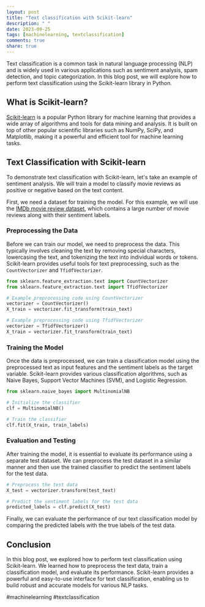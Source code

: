 ```yaml
---
layout: post
title: "Text classification with Scikit-learn"
description: " "
date: 2023-09-25
tags: [machinelearning, textclassification]
comments: true
share: true
---
```


Text classification is a common task in natural language processing (NLP) and is widely used in various applications such as sentiment analysis, spam detection, and topic categorization. In this blog post, we will explore how to perform text classification using the Scikit-learn library in Python.

## What is Scikit-learn?

[Scikit-learn](https://scikit-learn.org/) is a popular Python library for machine learning that provides a wide array of algorithms and tools for data mining and analysis. It is built on top of other popular scientific libraries such as NumPy, SciPy, and Matplotlib, making it a powerful and efficient tool for machine learning tasks.

## Text Classification with Scikit-learn

To demonstrate text classification with Scikit-learn, let's take an example of sentiment analysis. We will train a model to classify movie reviews as positive or negative based on the text content.

First, we need a dataset for training the model. For this example, we will use the [IMDb movie review dataset](https://ai.stanford.edu/~amaas/data/sentiment/), which contains a large number of movie reviews along with their sentiment labels.

### Preprocessing the Data

Before we can train our model, we need to preprocess the data. This typically involves cleaning the text by removing special characters, lowercasing the text, and tokenizing the text into individual words or tokens. Scikit-learn provides useful tools for text preprocessing, such as the `CountVectorizer` and `TfidfVectorizer`.

```python
from sklearn.feature_extraction.text import CountVectorizer
from sklearn.feature_extraction.text import TfidfVectorizer

# Example preprocessing code using CountVectorizer
vectorizer = CountVectorizer()
X_train = vectorizer.fit_transform(train_text)

# Example preprocessing code using TfidfVectorizer
vectorizer = TfidfVectorizer()
X_train = vectorizer.fit_transform(train_text)
```

### Training the Model

Once the data is preprocessed, we can train a classification model using the preprocessed text as input features and the sentiment labels as the target variable. Scikit-learn provides various classification algorithms, such as Naive Bayes, Support Vector Machines (SVM), and Logistic Regression.

```python
from sklearn.naive_bayes import MultinomialNB

# Initialize the classifier
clf = MultinomialNB()

# Train the classifier
clf.fit(X_train, train_labels)
```

### Evaluation and Testing

After training the model, it is essential to evaluate its performance using a separate test dataset. We can preprocess the test dataset in a similar manner and then use the trained classifier to predict the sentiment labels for the test data.

```python
# Preprocess the test data
X_test = vectorizer.transform(test_text)

# Predict the sentiment labels for the test data
predicted_labels = clf.predict(X_test)
```

Finally, we can evaluate the performance of our text classification model by comparing the predicted labels with the true labels of the test data.

## Conclusion

In this blog post, we explored how to perform text classification using Scikit-learn. We learned how to preprocess the text data, train a classification model, and evaluate its performance. Scikit-learn provides a powerful and easy-to-use interface for text classification, enabling us to build robust and accurate models for various NLP tasks.

#machinelearning #textclassification